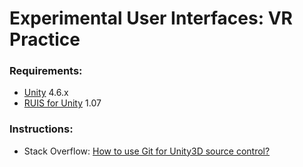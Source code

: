 # Experimental User Interfaces: VR Practice

### Requirements:

* [Unity](http://unity3d.com/unity) 4.6.x
* [RUIS for Unity](http://www.ruisystem.net/) 1.07

### Instructions:

* Stack Overflow: [How to use Git for Unity3D source control?](http://stackoverflow.com/a/18225479)
